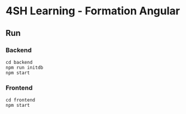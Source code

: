 # 4SH Learning - Formation Angular

## Run

### Backend
```
cd backend
npm run initdb 
npm start
```

### Frontend
```
cd frontend
npm start
```

